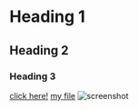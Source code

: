 # Heading 1
## Heading 2
### Heading 3

[click here!](https://www.boredbutton.com)
[my file](./readme.txt)
![screenshot](./images/screenshot.jpg)